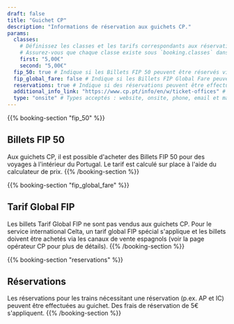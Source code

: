 ```yaml
---
draft: false
title: "Guichet CP"
description: "Informations de réservation aux guichets CP."
params:
  classes:
    # Définissez les classes et les tarifs correspondants aux réservations.
    # Assurez-vous que chaque classe existe sous `booking.classes` dans i18n.
    first: "5,00€"
    second: "5,00€"
  fip_50: true # Indique si les Billets FIP 50 peuvent être réservés via cette plateforme
  fip_global_fare: false # Indique si les Billets FIP Global Fare peuvent être réservés via cette plateforme
  reservations: true # Indique si des réservations peuvent être effectuées via cette plateforme
  additional_info_link: "https://www.cp.pt/info/en/w/ticket-offices" # Ajoutez un lien vers des informations supplémentaires
  type: "onsite" # Types acceptés : website, onsite, phone, email et machine
---
```


{{% booking-section "fip_50" %}}

## Billets FIP 50

Aux guichets CP, il est possible d'acheter des Billets FIP 50 pour des voyages à l'intérieur du Portugal. Le tarif est calculé sur place à l'aide du calculateur de prix.
{{% /booking-section %}}

{{% booking-section "fip_global_fare" %}}

## Tarif Global FIP

Les billets Tarif Global FIP ne sont pas vendus aux guichets CP. Pour le service international Celta, un tarif global FIP spécial s'applique et les billets doivent être achetés via les canaux de vente espagnols (voir la page opérateur CP pour plus de détails).
{{% /booking-section %}}

{{% booking-section "reservations" %}}

## Réservations

Les réservations pour les trains nécessitant une réservation (p.ex. AP et IC) peuvent être effectuées au guichet. Des frais de réservation de 5€ s'appliquent.
{{% /booking-section %}}
